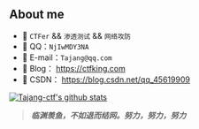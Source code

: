 ## About me

- 🚩 `CTFer` && `渗透测试` && `网络攻防`
- 🐧 QQ：`NjIwMDY3NA`
- 📧 E-mail：`Tajang@qq.com`
- 📖 Blog： https://ctfking.com
- 🌊 CSDN： https://blog.csdn.net/qq_45619909

[![Tajang-ctf's github stats](https://github-readme-stats.vercel.app/api?username=Tajang-ctf&show_icons=true&theme=nightowl)](https://github.com/anuraghazra/github-readme-stats)

> ***临渊羡鱼，不如退而结网。努力，努力，努力***
